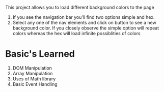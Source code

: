 This project allows you to load different background colors to the page

1. If you see the navigation bar you'll find two options simple and hex.
2. Select any one of the nav elements and click on button to see a new background color. If you closely observe the simple option will repeat colors whereas the hex will load infinite possiblities of colors

# Basic's Learned

1. DOM Manipulation
2. Array Manipulation
3. Uses of Math library
4. Basic Event Handling